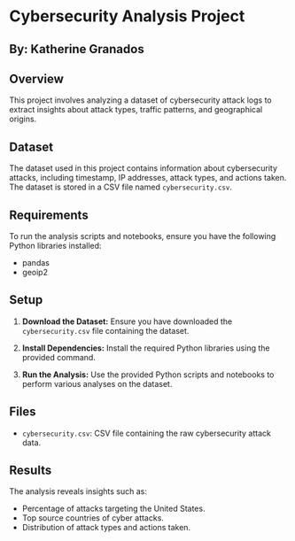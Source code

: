 # Cybersecurity Analysis Project

## By: Katherine Granados

## Overview
This project involves analyzing a dataset of cybersecurity attack logs to extract insights about attack types, traffic patterns, and geographical origins.

## Dataset
The dataset used in this project contains information about cybersecurity attacks, including timestamp, IP addresses, attack types, and actions taken. The dataset is stored in a CSV file named `cybersecurity.csv`.

## Requirements
To run the analysis scripts and notebooks, ensure you have the following Python libraries installed:
- pandas
- geoip2


## Setup
1. **Download the Dataset:** Ensure you have downloaded the `cybersecurity.csv` file containing the dataset.
   
2. **Install Dependencies:** Install the required Python libraries using the provided command.

3. **Run the Analysis:** Use the provided Python scripts and notebooks to perform various analyses on the dataset.

## Files
- `cybersecurity.csv`: CSV file containing the raw cybersecurity attack data.



## Results
The analysis reveals insights such as:
- Percentage of attacks targeting the United States.
- Top source countries of cyber attacks.
- Distribution of attack types and actions taken.




